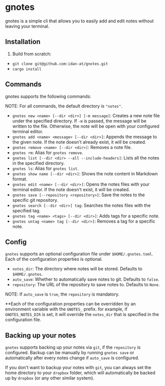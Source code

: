 # gnotes

gnotes is a simple cli that allows you to easily add and edit notes without leaving your terminal.

## Installation
1. Build from scratch:

- `git clone git@github.com:idan-at/gnotes.git`
- `cargo install`

## Commands

gnotes supports the following commands:

NOTE: For all commands, the default directory is `"notes"`.

- `gnotes new <name> [--dir <dir>] [-m message]`: Creates a new note file under the specified directory. If `-m` is passed, the message will be written to the file. Otherwise, the note will be open with your configured terminal editor.
- `gnotes add <name> <message> [--dir <dir>]`: Appends the message to the given note. If the note doesn't already exist, it will be created.
- `gnotes remove <name> [--dir <dir>]`: Removes a note file.
- `gnotes rm`: Alias for `gnotes remove`.
- `gnotes list [--dir <dir> --all --include-headers]`: Lists all the notes in the specified directory.
- `gnotes ls`: Alias for `gnotes list`.
- `gnotes show name [--dir <dir>]`: Shows the note content in Markdown format.
- `gnotes edit <name> [--dir <dir>]`: Opens the notes files with your terminal editor. If the note doesn't exist, it will be created.
- `gnotes save [--repository <repository>]`: Save the notes to the specific git repository.
- `gnotes search [--dir <dir>] tag`: Searches the notes files with the specified tag.
- `gnotes tag <name> <tags> [--dir <dir>]`: Adds tags for a specific note.
- `gnotes untag <name> tag [--dir <dir>]`: Removes a tag for a specific note.

## Config

`gnotes` supports an optional configuration file under `$HOME/.gnotes.toml`. Each of the configuration properties is optional.
- `notes_dir`: The directory where notes will be stored. Defaults to `$HOME/.gnotes`.
- `auto_save`: Whether to automatically save notes to git. Defaults to `false`.
- `repository`: The URL of the repository to save notes to. Defaults to `None`.

NOTE: If `auto_save` is `true`, the `repository` is mandatory.

**Each of the configuration properties can be overridden by an environment variable with the `GNOTES_` prefix. for example, if `GNOTES_NOTES_DIR` is set, it will override the `notes_dir` that is specified in the configuration file.

## Backing up your notes
`gnotes` supports backing up your notes via `git`, if the `repository` is configured.
Backup can be manually by running `gnotes save` or automatically after every notes change if `auto_save` is configured.

If you don't want to backup your notes with `git`, you can always set the home directory to your `dropbox` folder, which will automatically be backed up by `dropbox` (or any other similar system).
